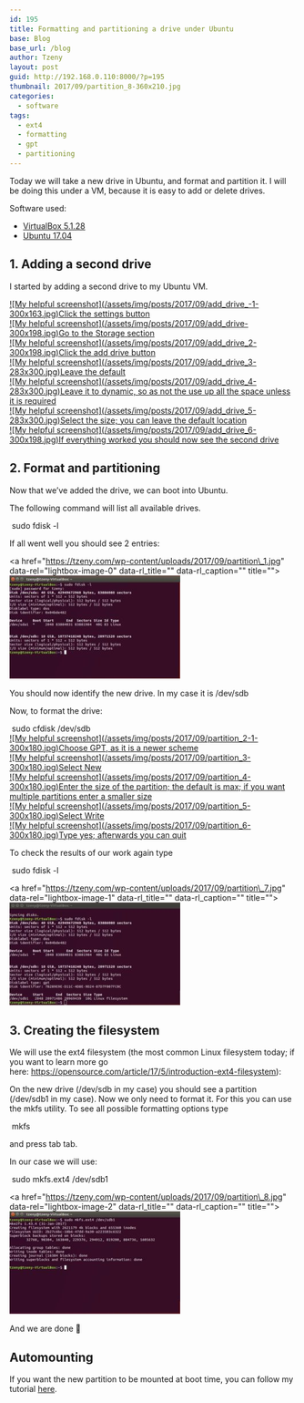 ```yaml
---
id: 195
title: Formatting and partitioning a drive under Ubuntu
base: Blog
base_url: /blog
author: Tzeny
layout: post
guid: http://192.168.0.110:8000/?p=195
thumbnail: 2017/09/partition_8-360x210.jpg
categories:
  - software
tags:
  - ext4
  - formatting
  - gpt
  - partitioning
---
```

Today we will take a new drive in Ubuntu, and format and partition it. I will be doing this under a VM, because it is easy to add or delete drives.

Software used:

  * [VirtualBox 5.1.28](https://www.virtualbox.org/wiki/Downloads)
  * [Ubuntu 17.04](https://www.ubuntu.com/download)

## 1. Adding a second drive

I started by adding a second drive to my Ubuntu VM.

<div class="rl-gallery-container" id="rl-gallery-container-11" data-gallery_id="0"> <div class="rl-gallery rl-basicgrid-gallery " id="rl-gallery-11" data-gallery_no="11"> 

<div class="rl-gallery-item">
  <a href="https://tzeny.com/wp-content/uploads/2017/09/add_drive_-1.jpg" title="Click the settings button" data-rl_title="Click the settings button" class="rl-gallery-link" data-rl_caption="" data-rel="lightbox-gallery-11">![My helpful screenshot](/assets/img/posts/2017/09/add_drive_-1-300x163.jpg)<span class="rl-gallery-caption"><span class="rl-gallery-item-title">Click the settings button</span></span></a>
</div>

<div class="rl-gallery-item">
  <a href="https://tzeny.com/wp-content/uploads/2017/09/add_drive.jpg" title="Go to the Storage section" data-rl_title="Go to the Storage section" class="rl-gallery-link" data-rl_caption="" data-rel="lightbox-gallery-11">![My helpful screenshot](/assets/img/posts/2017/09/add_drive-300x198.jpg)<span class="rl-gallery-caption"><span class="rl-gallery-item-title">Go to the Storage section</span></span></a>
</div>

<div class="rl-gallery-item">
  <a href="https://tzeny.com/wp-content/uploads/2017/09/add_drive_2.jpg" title="Click the add drive button" data-rl_title="Click the add drive button" class="rl-gallery-link" data-rl_caption="" data-rel="lightbox-gallery-11">![My helpful screenshot](/assets/img/posts/2017/09/add_drive_2-300x198.jpg)<span class="rl-gallery-caption"><span class="rl-gallery-item-title">Click the add drive button</span></span></a>
</div>

<div class="rl-gallery-item">
  <a href="https://tzeny.com/wp-content/uploads/2017/09/add_drive_3.jpg" title="Leave the default" data-rl_title="Leave the default" class="rl-gallery-link" data-rl_caption="" data-rel="lightbox-gallery-11">![My helpful screenshot](/assets/img/posts/2017/09/add_drive_3-283x300.jpg)<span class="rl-gallery-caption"><span class="rl-gallery-item-title">Leave the default</span></span></a>
</div>

<div class="rl-gallery-item">
  <a href="https://tzeny.com/wp-content/uploads/2017/09/add_drive_4.jpg" title="Leave it to dynamic, so as not the use up all the space unless it is required" data-rl_title="Leave it to dynamic, so as not the use up all the space unless it is required" class="rl-gallery-link" data-rl_caption="" data-rel="lightbox-gallery-11">![My helpful screenshot](/assets/img/posts/2017/09/add_drive_4-283x300.jpg)<span class="rl-gallery-caption"><span class="rl-gallery-item-title">Leave it to dynamic, so as not the use up all the space unless it is required</span></span></a>
</div>

<div class="rl-gallery-item">
  <a href="https://tzeny.com/wp-content/uploads/2017/09/add_drive_5.jpg" title="Select the size; you can leave the default location" data-rl_title="Select the size; you can leave the default location" class="rl-gallery-link" data-rl_caption="" data-rel="lightbox-gallery-11">![My helpful screenshot](/assets/img/posts/2017/09/add_drive_5-283x300.jpg)<span class="rl-gallery-caption"><span class="rl-gallery-item-title">Select the size; you can leave the default location</span></span></a>
</div>

<div class="rl-gallery-item">
  <a href="https://tzeny.com/wp-content/uploads/2017/09/add_drive_6.jpg" title="If everything worked you should now see the second drive" data-rl_title="If everything worked you should now see the second drive" class="rl-gallery-link" data-rl_caption="" data-rel="lightbox-gallery-11">![My helpful screenshot](/assets/img/posts/2017/09/add_drive_6-300x198.jpg)<span class="rl-gallery-caption"><span class="rl-gallery-item-title">If everything worked you should now see the second drive</span></span></a>
</div></div> </div>

## 2. Format and partitioning

Now that we’ve added the drive, we can boot into Ubuntu.

The following command will list all available drives.

<div class="codecolorer-container bash default" style="overflow:auto;white-space:nowrap;width:435px;">
  <div class="bash codecolorer">
     <span class="kw2">sudo</span> <span class="kw2">fdisk</span> <span class="re5">-l</span>
  </div>
</div>

If all went well you should see 2 entries:

<a href="https://tzeny.com/wp-content/uploads/2017/09/partition\_1.jpg" data-rel="lightbox-image-0" data-rl\_title="" data-rl_caption="" title="">![My helpful screenshot](/assets/img/posts/2017/09/partition_1-300x181.jpg)</a>

You should now identify the new drive. In my case it is /dev/sdb

Now, to format the drive:

<div class="codecolorer-container text default" style="overflow:auto;white-space:nowrap;width:435px;">
  <div class="text codecolorer">
     sudo cfdisk /dev/sdb
  </div>
</div>

<div class="rl-gallery-container" id="rl-gallery-container-12" data-gallery_id="0"> <div class="rl-gallery rl-basicgrid-gallery " id="rl-gallery-12" data-gallery_no="12"> 

<div class="rl-gallery-item">
  <a href="https://tzeny.com/wp-content/uploads/2017/09/partition_2-1.jpg" title="Choose GPT, as it is a newer scheme" data-rl_title="Choose GPT, as it is a newer scheme" class="rl-gallery-link" data-rl_caption="" data-rel="lightbox-gallery-12">![My helpful screenshot](/assets/img/posts/2017/09/partition_2-1-300x180.jpg)<span class="rl-gallery-caption"><span class="rl-gallery-item-title">Choose GPT, as it is a newer scheme</span></span></a>
</div>

<div class="rl-gallery-item">
  <a href="https://tzeny.com/wp-content/uploads/2017/09/partition_3.jpg" title="Select New" data-rl_title="Select New" class="rl-gallery-link" data-rl_caption="" data-rel="lightbox-gallery-12">![My helpful screenshot](/assets/img/posts/2017/09/partition_3-300x180.jpg)<span class="rl-gallery-caption"><span class="rl-gallery-item-title">Select New</span></span></a>
</div>

<div class="rl-gallery-item">
  <a href="https://tzeny.com/wp-content/uploads/2017/09/partition_4.jpg" title="Enter the size of the partition; the default is max; if you want multiple partitions enter a smaller size" data-rl_title="Enter the size of the partition; the default is max; if you want multiple partitions enter a smaller size" class="rl-gallery-link" data-rl_caption="" data-rel="lightbox-gallery-12">![My helpful screenshot](/assets/img/posts/2017/09/partition_4-300x180.jpg)<span class="rl-gallery-caption"><span class="rl-gallery-item-title">Enter the size of the partition; the default is max; if you want multiple partitions enter a smaller size</span></span></a>
</div>

<div class="rl-gallery-item">
  <a href="https://tzeny.com/wp-content/uploads/2017/09/partition_5.jpg" title="Select Write" data-rl_title="Select Write" class="rl-gallery-link" data-rl_caption="" data-rel="lightbox-gallery-12">![My helpful screenshot](/assets/img/posts/2017/09/partition_5-300x180.jpg)<span class="rl-gallery-caption"><span class="rl-gallery-item-title">Select Write</span></span></a>
</div>

<div class="rl-gallery-item">
  <a href="https://tzeny.com/wp-content/uploads/2017/09/partition_6.jpg" title="Type yes; afterwards you can quit" data-rl_title="Type yes; afterwards you can quit" class="rl-gallery-link" data-rl_caption="" data-rel="lightbox-gallery-12">![My helpful screenshot](/assets/img/posts/2017/09/partition_6-300x180.jpg)<span class="rl-gallery-caption"><span class="rl-gallery-item-title">Type yes; afterwards you can quit</span></span></a>
</div></div> </div>

To check the results of our work again type

<div class="codecolorer-container bash default" style="overflow:auto;white-space:nowrap;width:435px;">
  <div class="bash codecolorer">
     <span class="kw2">sudo</span> <span class="kw2">fdisk</span> <span class="re5">-l</span>
  </div>
</div>

<a href="https://tzeny.com/wp-content/uploads/2017/09/partition\_7.jpg" data-rel="lightbox-image-1" data-rl\_title="" data-rl_caption="" title="">![My helpful screenshot](/assets/img/posts/2017/09/partition_7-300x180.jpg)</a>

## 3. Creating the filesystem

We will use the ext4 filesystem (the most common Linux filesystem today; if you want to learn more go here: <https://opensource.com/article/17/5/introduction-ext4-filesystem>):

On the new drive (/dev/sdb in my case) you should see a partition (/dev/sdb1 in my case). Now we only need to format it. For this you can use the mkfs utility. To see all possible formatting options type

<div class="codecolorer-container bash default" style="overflow:auto;white-space:nowrap;width:435px;">
  <div class="bash codecolorer">
     mkfs
  </div>
</div>

and press tab tab.

In our case we will use:

<div class="codecolorer-container bash default" style="overflow:auto;white-space:nowrap;width:435px;">
  <div class="bash codecolorer">
     <span class="kw2">sudo</span> mkfs.ext4 <span class="sy0">/</span>dev<span class="sy0">/</span>sdb1
  </div>
</div>

<a href="https://tzeny.com/wp-content/uploads/2017/09/partition\_8.jpg" data-rel="lightbox-image-2" data-rl\_title="" data-rl_caption="" title="">![My helpful screenshot](/assets/img/posts/2017/09/partition_8-300x180.jpg)</a>

And we are done 🙂

## 

## Automounting

If you want the new partition to be mounted at boot time, you can follow my tutorial [here](https://tzeny.com/2017/09/25/automounting-partition-ubuntu/).
